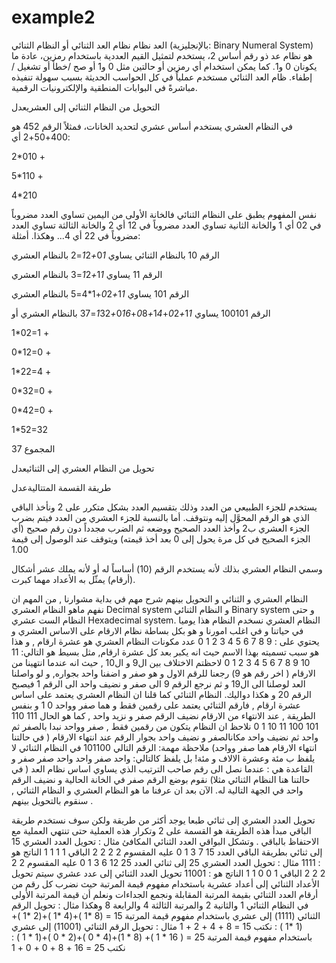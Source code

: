 # example2
العد نظام
نظام العد الثنائي أو النظام الثنائي (بالإنجليزية: Binary Numeral System)‏ هو نظام عد ذو رقم أساس 2، يستخدم لتمثيل القيم العددية باستخدام رمزين، عادة ما يكونان 0 و1. كما يمكن استخدام أي رمزين أو حالتين مثل 0 و1 أو صح /خطأ أو تشغيل /إطفاء. ظام العد الثنائي مستخدم عملياً في كل الحواسب الحديثة بسبب سهولة تنفيذه مباشرةً في البوابات المنطقية والإلكترونيات الرقمية.

التحويل من النظام الثنائي إلى العشريعدل

في النظام العشري يستخدم أساس عشري لتحديد الخانات، فمثلاً الرقم 452 هو 400+50+2 أي:

2*010 +

5*110 +

4*210

نفس المفهوم يطبق على النظام الثنائي فالخانة الأولى من اليمين تساوي العدد مضروباً في 02 أي 1 والخانة الثانية تساوي العدد مضروباً في 12 أي 2 والخانة الثالثة تساوي العدد مضروباً في 22 أي 4... وهكذا. أمثلة:

الرقم 10 بالنظام الثنائي يساوي 0*1+1*2=2 بالنظام العشري

الرقم 11 يساوي 1*1+1*2=3 بالنظام العشري

الرقم 101 يساوي 1*1+0*2+1*4=5 بالنظام العشري

الرقم 100101 يساوي 1*1+0*2+1*4+0*8+0*16+1*32=37 بالنظام العشري أو

1*02=1 +

0*12=0 +

1*22=4 +

0*32=0 +

0*42=0 +

1*52=32

المجموع 37

تحويل من النظام العشري إلى الثنائيعدل

طريقة القسمة المتتاليةعدل

يستخدم للجزء الطبيعي من العدد وذلك بتقسيم العدد بشكل متكرر على 2 ونأخذ الباقي الذي هو الرقم المحوَّل إليه ونتوقف. أما بالنسبة للجزء العشري من العدد فيتم بضرب الجزء العشري ب2 وأخذ العدد الصحيح ووضعه ثم الضرب مجدداً دون رقم صحيح (أي الجزء الصحيح في كل مرة يحول إلى 0 بعد أخذ قيمته) ويتوقف عند الوصول إلى قيمة 1.00

وسمي النظام العشري بذلك لأنه يستخدم الرقم (10) أساساً له أو لأنه يملك عشر أشكال (أرقام) يمثّل به الأعداد مهما كبرت.

النظام العشري و الثنائي و التحويل بينهم شرح مهم 
في بداية مشوارنا , من المهم ان نفهم ماهو النظام العشري Decimal system و النظام
الثنائي Binary system و حتى النظام الست عشري Hexadecimal system. 
النظام العشري 
نسخدم النظام هذا يوميا في حياتنا و في اغلب امورنا و هو بكل بساطة نظام الارقام على
الاساس العشري و يحتوي على : 
 9 8 7 6 5 4 3 2 1 0
عدد مكونات النظام العشري هو عشرة ارقام , و هذا هو سبب تسميته بهذا الاسم حيث انه
يكبر بعد كل عشرة ارقام, مثل بسيط هو التالي: 
 11 10 9 8 7 6 5 4 3 2 1 0
لاحظتم الاختلاف بين ال9 و ال10 , حيث انه عندما انتهينا من الارقام ( اخر رقم هو 9) 
رجعنا للرقم الاول و هو صفر و اضفنا واحد بجواره, و لو واصلنا العد لوصلنا الى ال19 و
ثم نرجع الرقم 9 الى صفر و نضيف واحد الى الرقم 1 فيصبح الرقم 20 و هكذا دواليك. 
النظام الثنائي 
كما قلنا ان النظام العشري يعتمد على اساس عشرة ارقام , فارقم الثنائي يعتمد على رقمين
فقط و هما صفر وواحد 
 0 1
و بنفس الطريقة , عند الانتهاء من الارقام نضيف الرقم صفر و نزيد واحد , كما هو الحال 
 111 110 101 100 11 10 1 0
نلاحظ ان النظام يتكون من رقمين فقط , صفر وواحد نبدا بالصفر ثم واحد ثم نضيف واحد
مكانالصفر و نضيف واحد بجوار الرقم عند انتهاء الارقام ( في حالتنا انتهاء الارقام هما
صفر وواحد) 
ملاحظة مهمة: 
الرقم التالي 101100 في النظام الثنائي لا يلفظ ب مئة وعشرة الالاف و مئة! بل يلفظ
كالتالي: 
واحد صفر واحد واحد صفر صفر 
و القاعدة هي : عندما نصل الى رقم صاحب الترتيب الذي يساوي اساس نظام العد ( في
حالتنا هنا النظام الثنائي مثلا) نقوم بوضع الرقم صفر في الخانة الحالية و نضيف الرقم واحد
في الجهة التالية له. 
الآن بعد ان عرفنا ما هو النظام العشري و النظام الثنائي , سنقوم بالتحويل بينهم . 
 
تحويل العدد العشري إلى ثنائي 
طبعا يوجد أكثر من طريقة ولكن سوف نستخدم طريقة الباقي 
مبدأ هذه الطريقة هو القسمة على 2 وتكرار هذه العملية حتى تنتهي العملية مع الاحتفاظ
بالباقي . وتشكل البواقي العدد الثنائي المكافئ 
مثال : تحويل العدد العشري 15 إلى ثنائي بطريقة الباقي 
 العدد 15 7 3 1 0
 عليه المقسوم 2 2 2 2
 الباقي 1 1 1 1
الناتج هو : 1111 
مثال : تحويل العدد العشري 25 إلى ثنائي 
 العدد 25 12 6 3 1 0
 عليه المقسوم 2 2 2 2 2
 الباقي 1 0 0 1 1
الناتج هو : 11001 
تحويل العدد الثنائي إلى عدد عشري 
سيتم تحويل الأعداد الثنائي إلى أعداد عشرية باستخدام مفهوم قيمة المرتبة حيث نضرب كل
رقم من أرقام العدد الثنائي بقيمة المرتبة المقابلة ونجمع الجداءات ونعلم أن قيمة المرتبة
الأولى في النظام الثنائي 1 والثانية 2 والمرتبة الثالثة 4 والرابعة 8 وهكذا 
مثال : تحويل الرقم الثنائي (1111) إلى عشري باستخدام مفهوم قيمة المرتبة 
 15 = (8 *1 )+(4 *1 )+(2 *1 )+(1 *1 ) : نكتب
 15 = 8 + 4 + 2 + 1
مثال : تحويل الرقم الثنائي (11001) إلى عشري باستخدام مفهوم قيمة المرتبة 
 25 = ( 16 * 1 )+ (8 * 1)+(4 * 0 )+(2 * 0 )+(1 * 1 ) : نكتب
 25 = 16 + 8 + 0 + 0 + 1
